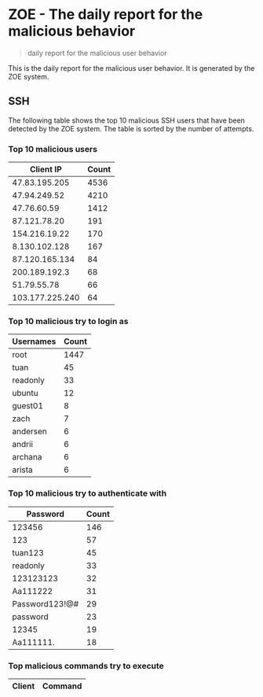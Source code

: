 # ZOE - The daily report for the malicious behavior

> daily report for the malicious user behavior

This is the daily report for the malicious user behavior. It is generated by the ZOE system.

## SSH

The following table shows the top 10 malicious SSH users that have been detected by the ZOE
system. The table is sorted by the number of attempts.

### Top 10 malicious users

| Client IP | Count    |
|-----------|----------|
| 47.83.195.205 | 4536 |
| 47.94.249.52 | 4210 |
| 47.76.60.59 | 1412 |
| 87.121.78.20 | 191 |
| 154.216.19.22 | 170 |
| 8.130.102.128 | 167 |
| 87.120.165.134 | 84 |
| 200.189.192.3 | 68 |
| 51.79.55.78 | 66 |
| 103.177.225.240 | 64 |

### Top 10 malicious try to login as

| Usernames | Count    |
|-----------|----------|
| root | 1447 |
| tuan | 45 |
| readonly | 33 |
| ubuntu | 12 |
| guest01 | 8 |
| zach | 7 |
| andersen | 6 |
| andrii | 6 |
| archana | 6 |
| arista | 6 |

### Top 10 malicious try to authenticate with

| Password | Count    |
|-----------|----------|
| 123456 | 146 |
| 123 | 57 |
| tuan123 | 45 |
| readonly | 33 |
| 123123123 | 32 |
| Aa111222 | 31 |
| Password123!@# | 29 |
| password | 23 |
| 12345 | 19 |
| Aa111111. | 18 |

### Top malicious commands try to execute

| Client | Command |
|--------|---------|
